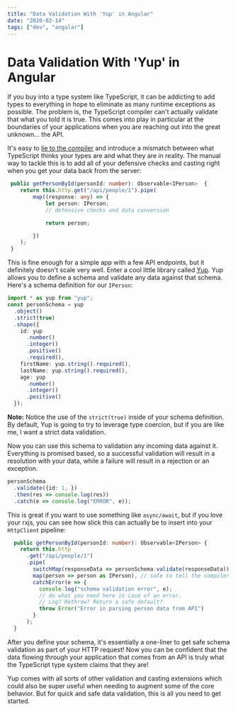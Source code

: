 ```yaml
---
title: "Data Validation With 'Yup' in Angular"
date: "2020-02-14"
tags: ["dev", "angular"]
---
```


# Data Validation With 'Yup' in Angular

If you buy into a type system like TypeScript, it can be addicting to add types to everything in hope to eliminate as many runtime exceptions as possible. The problem is, the TypeScript compiler can't actually validate that what you told it is true. This comes into play in particular at the boundaries of your applications when you are reaching out into the great unknown... the API. 

It's  easy to [lie to the compiler](../stop-lying-to-the-compiler) and introduce a mismatch between what TypeScript thinks your types are and what they are in reality. The manual way to tackle this is to add all of your defensive checks and casting right when you get your data back from the server:

```typescript
 public getPersonById(personId: number): Observable<IPerson>  {
    return this.http.get("/api/people/1").pipe(
        map((response: any) => { 
            let person: IPerson;
            // defensive checks and data conversion

            return person;

        })
    );
 }
```

This is fine enough for a simple app with a few API endpoints, but it definitely doesn't scale very well. Enter a cool little library called [Yup](https://github.com/jquense/yup). Yup allows you to define a schema and validate any data against that schema. Here's a schema definition for our `IPerson`:

```typescript
import * as yup from "yup";
const personSchema = yup
  .object()
  .strict(true)
  .shape({
    id: yup
      .number()
      .integer()
      .positive()
      .required(),
    firstName: yup.string().required(),
    lastName: yup.string().required(),
    age: yup
      .number()
      .integer()
      .positive()
  });

```
**Note:** Notice the use of the `strict(true)` inside of your schema definition. By default, Yup is going to try to leverage type coercion, but if you are like me, I want a strict data validation.

Now you can use this schema to validation any incoming data against it. Everything is promised based, so a successful validation will result in a resolution with your data, while a failure will result in a rejection or an exception.

```typescript
personSchema
  .validate({id: 1, })
  .then(res => console.log(res))
  .catch(e => console.log("ERROR", e));
```

This is great if you want to use something like `async/await`, but if you love your rxjs, you can see how slick this can actually be to insert into your `HttpClient` pipeline:

```typescript
  public getPersonById(personId: number): Observable<IPerson> {
    return this.http
      .get("/api/people/1")
      .pipe(
        switchMap(responseData => personSchema.validate(responseData)),
        map(person => person as IPerson), // safe to tell the compiler the type
        catchError(e => {
          console.log("schema validation error", e);
          // do what you need here in case of an error. 
          // Log? Rethrow? Return a safe default?
          throw Error("Error in parsing person data from API")
        }
      );
  }
```

After you define your schema, it's essentially a one-liner to get safe schema validation as part of your HTTP request! Now you can be confident that the data flowing through your application that comes from an API is truly what the TypeScript type system claims that they are!


Yup comes with all sorts of other validation and casting extensions which could also be super useful when needing to augment some of the core behavior. But for quick and safe data validation, this is all you need to get started. 